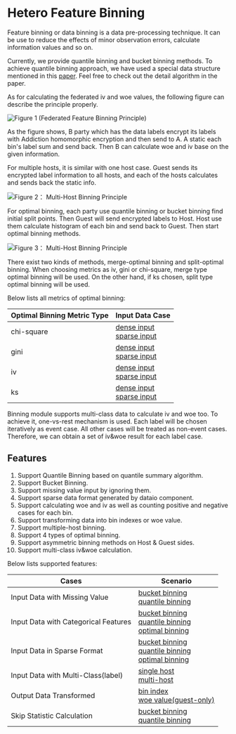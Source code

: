 # Hetero Feature Binning

Feature binning or data binning is a data pre-processing technique. It
can be use to reduce the effects of minor observation errors, calculate
information values and so on.

Currently, we provide quantile binning and bucket binning methods. To
achieve quantile binning approach, we have used a special data structure
mentioned in this
[paper](https://www.researchgate.net/profile/Michael_Greenwald/publication/2854033_Space-Efficient_Online_Computation_of_Quantile_Summaries/links/0f317533ee009cd3f3000000/Space-Efficient-Online-Computation-of-Quantile-Summaries.pdf).
Feel free to check out the detail algorithm in the paper.

As for calculating the federated iv and woe values, the following figure
can describe the principle properly.

![Figure 1 (Federated Feature Binning
Principle)](../images/binning_principle.png)

As the figure shows, B party which has the data labels encrypt its
labels with Addiction homomorphic encryption and then send to A. A
static each bin's label sum and send back. Then B can calculate woe and
iv base on the given information.

For multiple hosts, it is similar with one host case. Guest sends its
encrypted label information to all hosts, and each of the hosts
calculates and sends back the static info.

![Figure 2： Multi-Host Binning
Principle](../images/multiple_host_binning.png)

For optimal binning, each party use quantile binning or bucket binning
find initial split points. Then Guest will send encrypted labels to
Host. Host use them calculate histogram of each bin and send back to
Guest. Then start optimal binning methods.

![Figure 3： Multi-Host Binning
Principle](../images/optimal_binning.png)

There exist two kinds of methods, merge-optimal binning and
split-optimal binning. When choosing metrics as iv, gini or chi-square,
merge type optimal binning will be used. On the other hand, if ks chosen, split type optimal binning will be used.

Below lists all metrics of optimal binning:

| Optimal Binning Metric Type 	| Input Data Case                                                                                                                                                                                                                    	|
|-----------------------------	|------------------------------------------------------------------------------------------------------------------------------------------------------------------------------------------------------------------------------------	|
| chi-square                  	| [dense input](../../examples/pipeline/hetero_feature_binning/pipeline-hetero-binning-optim-chi-square.py) <br> [sparse input](../../examples/pipeline/hetero_feature_binning/pipeline-hetero-binning-sparse-optimal-chi-square.py) 	|
| gini                        	| [dense input](../../examples/pipeline/hetero_feature_binning/pipeline-hetero-binning-optim-gini.py) <br> [sparse input](../../examples/pipeline/hetero_feature_binning/pipeline-hetero-binning-sparse-optimal-gini.py)             	|
| iv                          	| [dense input](../../examples/pipeline/hetero_feature_binning/pipeline-hetero-binning-optim-iv.py) <br> [sparse input](../../examples/pipeline/hetero_feature_binning/pipeline-hetero-binning-sparse-optimal-iv.py)                 	|
| ks                          	| [dense input](../../examples/pipeline/hetero_feature_binning/pipeline-hetero-binning-optim-ks.py) <br> [sparse input](../../examples/pipeline/hetero_feature_binning/pipeline-hetero-binning-sparse-optimal-ks.py)                 	|

Binning module supports multi-class data to calculate iv and woe too. To
achieve it, one-vs-rest mechanism is used. Each label will be chosen
iteratively as event case. All other cases will be treated as non-event
cases. Therefore, we can obtain a set of iv\&woe result for each label
case.

## Features

1.  Support Quantile Binning based on quantile summary algorithm.
2.  Support Bucket Binning.
3.  Support missing value input by ignoring them.
4.  Support sparse data format generated by dataio component.
5.  Support calculating woe and iv as well as counting positive and
    negative cases for each bin.
6.  Support transforming data into bin indexes or woe value.
7.  Support multiple-host binning.
8.  Support 4 types of optimal binning.
9.  Support asymmetric binning methods on Host & Guest sides.
10. Support multi-class iv\&woe calculation.

Below lists supported features:

| Cases                                	| Scenario                                                                                                                                                                                                                                                                                                                                                                 	|
|--------------------------------------	|--------------------------------------------------------------------------------------------------------------------------------------------------------------------------------------------------------------------------------------------------------------------------------------------------------------------------------------------------------------------------	|
| Input Data with Missing Value        	| [bucket binning](../../examples/pipeline/hetero_feature_binning/pipeline-hetero-binning-bucket-missing-value.py) <br> [quantile binning](../../examples/pipeline/hetero_feature_binning/pipeline-hetero-binning-missing-value.py)                                                                                                                                        	|
| Input Data with Categorical Features 	| [bucket binning](../../examples/pipeline/hetero_feature_binning/pipeline-hetero-binning-multi-host-bucket.py) <br> [quantile binning](../../examples/pipeline/hetero_feature_binning/pipeline-hetero-binning-category-binning.py) <br> [optimal binning](../../examples/pipeline/hetero_feature_binning/pipeline-hetero-binning-asymmetric.py)                           	|
| Input Data in Sparse Format          	| [bucket binning](../../examples/pipeline/hetero_feature_binning/pipeline-hetero-binning-sparse-bucket-binning.py) <br> [quantile binning](../../examples/pipeline/hetero_feature_binning/pipeline-hetero-binning-sparse-quantile-binning.py) <br> [optimal binning](../../examples/pipeline/hetero_feature_binning/pipeline-hetero-binning-sparse-optimal-chi-square.py) 	|
| Input Data with Multi-Class(label)   	| [single host](../../examples/pipeline/hetero_feature_binning/pipeline-hetero-binning-multiclass.py) <br> [multi-host](../../examples/pipeline/hetero_feature_binning/pipeline-hetero-binning-multiclass-multihost.py)                                                                                                                                                    	|
| Output Data Transformed              	| [bin index](../../examples/pipeline/hetero_feature_binning/pipeline-hetero-binning-bucket-binning.py) <br> [woe value(guest-only)](../../examples/pipeline/hetero_feature_binning/pipeline-hetero-binning-woe-binning.py)                                                                                                                                                	|
| Skip Statistic Calculation           	| [bucket binning](../../examples/pipeline/hetero_feature_binning/pipeline-hetero-binning-bucket-binning.py) <br> [quantile binning](../../examples/pipeline/hetero_feature_binning/pipeline-hetero-binning-skip-statistic.py)                                                                                                                                             	|


<!-- mkdocs
## Param

::: federatedml.param.feature_binning_param
    rendering:
      heading_level: 3
      show_source: true
      show_root_heading: true
      show_root_toc_entry: false
      show_root_full_path: false
 -->
